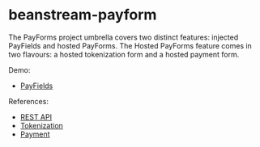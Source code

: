 beanstream-payform 
=================

The PayForms project umbrella covers two distinct features: injected PayFields and hosted PayForms. The Hosted PayForms feature comes in two flavours: a hosted tokenization form and a hosted payment form.

Demo:
* [PayFields](https://s3-us-west-2.amazonaws.com/payform-staging/payForm/payFields/demos/bootstrap.html)

References:
* [REST API](http://developer.beanstream.com/documentation/rest-api-reference/)
* [Tokenization](http://developer.beanstream.com/documentation/take-payments/purchases/take-payment-legato-token/)
* [Payment](http://developer.beanstream.com/documentation/take-payments/purchases/card/)
